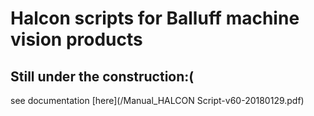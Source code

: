 # Halcon scripts for Balluff machine vision products
## Still under the construction:(
see documentation [here](/Manual_HALCON Script-v60-20180129.pdf)
